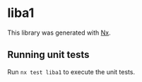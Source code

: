 # liba1

This library was generated with [Nx](https://nx.dev).

## Running unit tests

Run `nx test liba1` to execute the unit tests.
